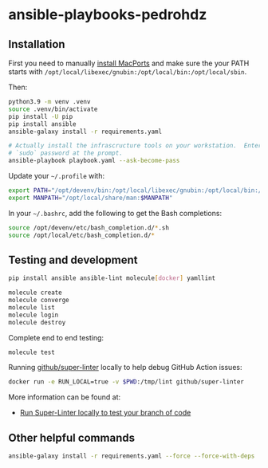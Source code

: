# ansible-playbooks-pedrohdz


## Installation

First you need to manually [install MacPorts][INSTALL_MACPORTS] and make sure
the your PATH starts with `/opt/local/libexec/gnubin:/opt/local/bin:/opt/local/sbin`.

Then:

```bash
python3.9 -m venv .venv
source .venv/bin/activate
pip install -U pip
pip install ansible
ansible-galaxy install -r requirements.yaml

# Actually install the infrascructure tools on your workstation.  Enter your
# `sudo` password at the prompt.
ansible-playbook playbook.yaml --ask-become-pass
```

Update your `~/.profile` with:

```sh
export PATH="/opt/devenv/bin:/opt/local/libexec/gnubin:/opt/local/bin:/opt/local/sbin:$PATH"
export MANPATH="/opt/local/share/man:$MANPATH"
```

In your `~/.bashrc`, add the following to get the Bash completions:

```bash
source /opt/devenv/etc/bash_completion.d/*.sh
source /opt/local/etc/bash_completion.d/*
```


## Testing and development

```bash
pip install ansible ansible-lint molecule[docker] yamllint

molecule create
molecule converge
molecule list
molecule login
molecule destroy
```

Complete end to end testing:

```bash
molecule test
```

Running [github/super-linter](https://github.com/github/super-linter) locally
to help debug GitHub Action issues:

```bash
docker run -e RUN_LOCAL=true -v $PWD:/tmp/lint github/super-linter
```

More information can be found at:

- [Run Super-Linter locally to test your branch of code](https://github.com/github/super-linter/blob/master/docs/run-linter-locally.md)


## Other helpful commands

```bash
ansible-galaxy install -r requirements.yaml --force --force-with-deps
```


[INSTALL_MACPORTS]: https://www.macports.org/install.php
